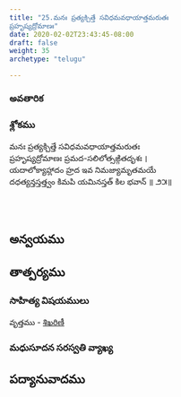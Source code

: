 ```yaml
---
title: "25.మనః ప్రత్యక్చిత్తే సవిధమవధాయాత్తమరుతః
ప్రహృష్యద్రోమాణః"
date: 2020-02-02T23:43:45-08:00
draft: false
weight: 35
archetype: "telugu"

---
```


### అవతారిక


### శ్లోకము

మనః ప్రత్యక్చిత్తే సవిధమవధాయాత్తమరుతః
<br/>ప్రహృష్యద్రోమాణః ప్రమద-సలిలోత్సఙ్గితదృశః ।
<br/>యదాలోక్యాహ్లాదం హ్రద ఇవ నిమజ్యామృతమయే
<br/>దధత్యన్తస్తత్త్వం కిమపి యమినస్తత్ కిల భవాన్ ॥ ౨౫॥
<br/>

<br/><br/>

## అన్వయము 


## తాత్పర్యము 


### సాహిత్య విషయములు 

వృత్తము   - [శిఖరిణీ](/sahitya-shaastra-parichaya/chandas-prakarana/08_shikharini/) 


### మధుసూదన సరస్వతి వ్యాఖ్య 


## పద్యానువాదము 

